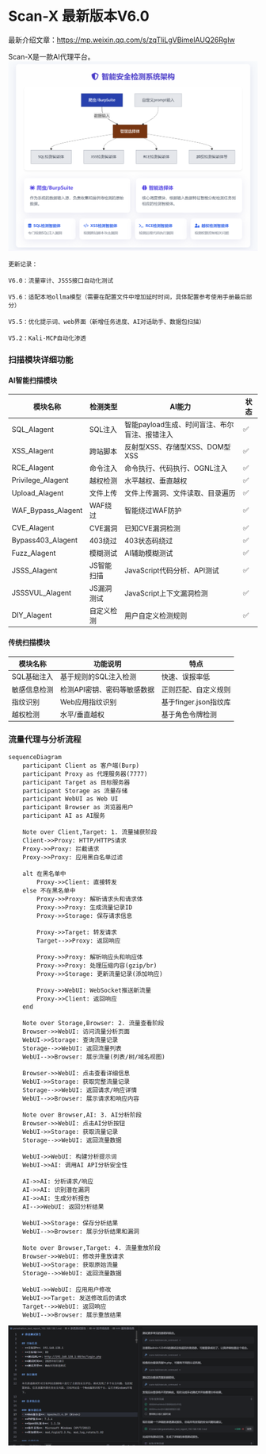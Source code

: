 # Scan-X 最新版本V6.0

最新介绍文章：https://mp.weixin.qq.com/s/zqTliLgVBimelAUQ26RgIw


Scan-X是一款AI代理平台。
![image](https://github.com/kk12-30/Scan-X/blob/main/22.png)




```
更新记录：

V6.0：流量审计、JSSS接口自动化测试

V5.6：适配本地ollma模型（需要在配置文件中增加延时时间，具体配置参考使用手册最后部分）

V5.5：优化提示词、web界面（新增任务进度、AI对话助手、数据包扫描）

V5.2：Kali-MCP自动化渗透
```

### 扫描模块详细功能

####  AI智能扫描模块

| 模块名称           | 检测类型   | AI能力                                        | 状态 |
| ------------------ | ---------- | --------------------------------------------- | ---- |
| SQL_AIagent        | SQL注入    | 智能payload生成、时间盲注、布尔盲注、报错注入 | ✅    |
| XSS_AIagent        | 跨站脚本   | 反射型XSS、存储型XSS、DOM型XSS                | ✅    |
| RCE_AIagent        | 命令注入   | 命令执行、代码执行、OGNL注入                  | ✅    |
| Privilege_AIagent  | 越权检测   | 水平越权、垂直越权                            | ✅    |
| Upload_AIagent     | 文件上传   | 文件上传漏洞、文件读取、目录遍历              | ✅    |
| WAF_Bypass_AIagent | WAF绕过    | 智能绕过WAF防护                               | ✅    |
| CVE_AIagent        | CVE漏洞    | 已知CVE漏洞检测                               | ✅    |
| Bypass403_AIagent  | 403绕过    | 403状态码绕过                                 | ✅    |
| Fuzz_AIagent       | 模糊测试   | AI辅助模糊测试                                | ✅    |
| JSSS_AIagent       | JS智能扫描 | JavaScript代码分析、API测试                   | ✅    |
| JSSSVUL_AIagent    | JS漏洞测试 | JavaScript上下文漏洞检测                      | ✅    |
| DIY_AIagent        | 自定义检测 | 用户自定义检测规则                            | ✅    |

####  传统扫描模块

| 模块名称     | 功能说明                    | 特点                  |
| ------------ | --------------------------- | --------------------- |
| SQL基础注入  | 基于规则的SQL注入检测       | 快速、误报率低        |
| 敏感信息检测 | 检测API密钥、密码等敏感数据 | 正则匹配、自定义规则  |
| 指纹识别     | Web应用指纹识别             | 基于finger.json指纹库 |
| 越权检测     | 水平/垂直越权               | 基于角色令牌检测      |


### 流量代理与分析流程

```mermaid
sequenceDiagram
    participant Client as 客户端(Burp)
    participant Proxy as 代理服务器(7777)
    participant Target as 目标服务器
    participant Storage as 流量存储
    participant WebUI as Web UI
    participant Browser as 浏览器用户
    participant AI as AI服务
    
    Note over Client,Target: 1. 流量捕获阶段
    Client->>Proxy: HTTP/HTTPS请求
    Proxy->>Proxy: 拦截请求
    Proxy->>Proxy: 应用黑白名单过滤
    
    alt 在黑名单中
        Proxy->>Client: 直接转发
    else 不在黑名单中
        Proxy->>Proxy: 解析请求头和请求体
        Proxy->>Proxy: 生成流量记录ID
        Proxy->>Storage: 保存请求信息
        
        Proxy->>Target: 转发请求
        Target-->>Proxy: 返回响应
        
        Proxy->>Proxy: 解析响应头和响应体
        Proxy->>Proxy: 处理压缩内容(gzip/br)
        Proxy->>Storage: 更新流量记录(添加响应)
        
        Proxy->>WebUI: WebSocket推送新流量
        Proxy->>Client: 返回响应
    end
    
    Note over Storage,Browser: 2. 流量查看阶段
    Browser->>WebUI: 访问流量分析页面
    WebUI->>Storage: 查询流量记录
    Storage-->>WebUI: 返回流量列表
    WebUI-->>Browser: 展示流量(列表/树/域名视图)
    
    Browser->>WebUI: 点击查看详细信息
    WebUI->>Storage: 获取完整流量记录
    Storage-->>WebUI: 返回请求/响应详情
    WebUI-->>Browser: 展示请求和响应内容
    
    Note over Browser,AI: 3. AI分析阶段
    Browser->>WebUI: 点击AI分析按钮
    WebUI->>Storage: 获取流量记录
    Storage-->>WebUI: 返回流量数据
    
    WebUI->>WebUI: 构建分析提示词
    WebUI->>AI: 调用AI API分析安全性
    
    AI->>AI: 分析请求/响应
    AI->>AI: 识别潜在漏洞
    AI->>AI: 生成分析报告
    AI-->>WebUI: 返回分析结果
    
    WebUI->>Storage: 保存分析结果
    WebUI-->>Browser: 展示分析结果和漏洞
    
    Note over Browser,Target: 4. 流量重放阶段
    Browser->>WebUI: 修改并重放请求
    WebUI->>Storage: 获取原始流量
    Storage-->>WebUI: 返回流量数据
    
    WebUI->>WebUI: 应用用户修改
    WebUI->>Target: 发送修改后的请求
    Target-->>WebUI: 返回响应
    WebUI-->>Browser: 展示重放结果
```



![image](https://github.com/kk12-30/Scan-X/blob/main/1755487681409.jpg)

